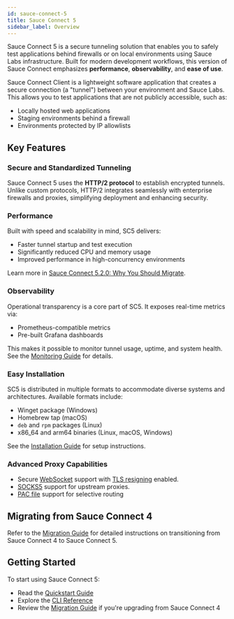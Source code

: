 ```yaml
---
id: sauce-connect-5
title: Sauce Connect 5
sidebar_label: Overview
---
```


Sauce Connect 5 is a secure tunneling solution that enables you to safely test applications behind firewalls or on local environments using Sauce Labs infrastructure.
Built for modern development workflows, this version of Sauce Connect emphasizes **performance**, **observability**, and **ease of use**.

Sauce Connect Client is a lightweight software application that creates a secure connection (a "tunnel") between your environment and Sauce Labs.
This allows you to test applications that are not publicly accessible, such as:

- Locally hosted web applications
- Staging environments behind a firewall
- Environments protected by IP allowlists

## Key Features

### Secure and Standardized Tunneling

Sauce Connect 5 uses the **HTTP/2 protocol** to establish encrypted tunnels.
Unlike custom protocols, HTTP/2 integrates seamlessly with enterprise firewalls and proxies, simplifying deployment and enhancing security.

### Performance

Built with speed and scalability in mind, SC5 delivers:

- Faster tunnel startup and test execution
- Significantly reduced CPU and memory usage
- Improved performance in high-concurrency environments

Learn more in [Sauce Connect 5.2.0: Why You Should Migrate](https://saucelabs.com/resources/blog/sauce-connect-5-2-0-migration).

### Observability

Operational transparency is a core part of SC5. It exposes real-time metrics via:

- Prometheus-compatible metrics
- Pre-built Grafana dashboards

This makes it possible to monitor tunnel usage, uptime, and system health. See the [Monitoring Guide](/secure-connections/sauce-connect-5/guides/monitoring/) for details.

### Easy Installation

SC5 is distributed in multiple formats to accommodate diverse systems and architectures. Available formats include:

- Winget package (Windows)
- Homebrew tap (macOS)
- `deb` and `rpm` packages (Linux)
- x86_64 and arm64 binaries (Linux, macOS, Windows)

See the [Installation Guide](/secure-connections/sauce-connect-5/installation/) for setup instructions.

### Advanced Proxy Capabilities

- Secure [WebSocket](https://en.wikipedia.org/wiki/WebSocket) support with [TLS resigning](/secure-connections/sauce-connect-5/guides/tls-resigning/) enabled.
- [SOCKS5](https://datatracker.ietf.org/doc/html/rfc1928) support for upstream proxies.
- [PAC file](/secure-connections/sauce-connect-5/guides/proxies/#--pac) support for selective routing

## Migrating from Sauce Connect 4

Refer to the [Migration Guide](/secure-connections/sauce-connect-5/migrating/) for detailed instructions on transitioning from Sauce Connect 4 to Sauce Connect 5.

## Getting Started

To start using Sauce Connect 5:

- Read the [Quickstart Guide](/secure-connections/sauce-connect-5/quickstart/)
- Explore the [CLI Reference](/dev/cli/sauce-connect-5/)
- Review the [Migration Guide](/secure-connections/sauce-connect-5/migrating/) if you're upgrading from Sauce Connect 4
